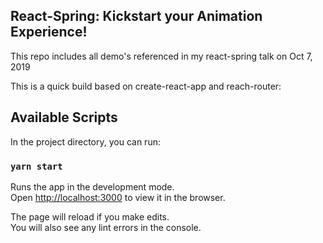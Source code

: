 ## React-Spring: Kickstart your Animation Experience!

This repo includes all demo's referenced in my react-spring talk on Oct 7, 2019

This is a quick build based on create-react-app and reach-router:

## Available Scripts

In the project directory, you can run:

### `yarn start`

Runs the app in the development mode.<br />
Open [http://localhost:3000](http://localhost:3000) to view it in the browser.

The page will reload if you make edits.<br />
You will also see any lint errors in the console.
